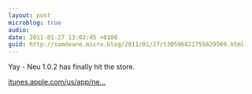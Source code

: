 ```yaml
---
layout: post
microblog: true
audio: 
date: 2011-01-27 13:03:45 +0100
guid: http://samdeane.micro.blog/2011/01/27/t30596821755629569.html
---
```

Yay - Neu 1.0.2 has finally hit the store.

[itunes.apple.com/us/app/ne...](http://itunes.apple.com/us/app/neu/id405033825?mt=12&amp;ls=1)

